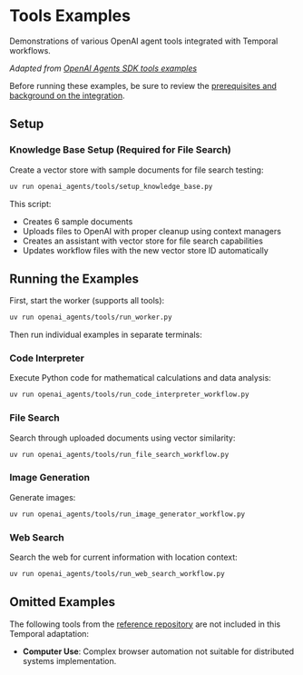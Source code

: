 # Tools Examples

Demonstrations of various OpenAI agent tools integrated with Temporal workflows.

*Adapted from [OpenAI Agents SDK tools examples](https://github.com/openai/openai-agents-python/tree/main/examples/tools)*

Before running these examples, be sure to review the [prerequisites and background on the integration](../README.md).

## Setup

### Knowledge Base Setup (Required for File Search)
Create a vector store with sample documents for file search testing:
```bash
uv run openai_agents/tools/setup_knowledge_base.py
```

This script:
- Creates 6 sample documents
- Uploads files to OpenAI with proper cleanup using context managers
- Creates an assistant with vector store for file search capabilities
- Updates workflow files with the new vector store ID automatically

## Running the Examples

First, start the worker (supports all tools):
```bash
uv run openai_agents/tools/run_worker.py
```

Then run individual examples in separate terminals:

### Code Interpreter
Execute Python code for mathematical calculations and data analysis:
```bash
uv run openai_agents/tools/run_code_interpreter_workflow.py
```

### File Search
Search through uploaded documents using vector similarity:
```bash
uv run openai_agents/tools/run_file_search_workflow.py
```

### Image Generation
Generate images:
```bash
uv run openai_agents/tools/run_image_generator_workflow.py
```

### Web Search
Search the web for current information with location context:
```bash
uv run openai_agents/tools/run_web_search_workflow.py
```


## Omitted Examples

The following tools from the [reference repository](https://github.com/openai/openai-agents-python/tree/main/examples/tools) are not included in this Temporal adaptation:

- **Computer Use**: Complex browser automation not suitable for distributed systems implementation.